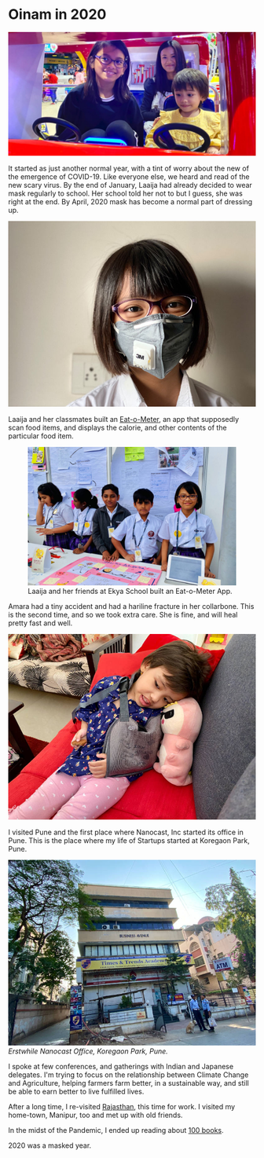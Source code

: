 # Oinam in 2020

![Laaija in a Mark)](/static/img/2020/amara-laaija-aarti.jpg)

It started as just another normal year, with a tint of worry about the new of the emergence of COVID-19. Like everyone else, we heard and read of the new scary virus. By the end of January, Laaija had already decided to wear mask regularly to school. Her school told her not to but I guess, she was right at the end. By April, 2020 mask has become a normal part of dressing up.

![Laaija in a Mark)](/static/img/2020/laaija-mask.jpg)

Laaija and her classmates built an [Eat-o-Meter](https://ekya.laaija.com), an app that supposedly scan food items, and displays the calorie, and other contents of the particular food item.

<figure>
  <img src="/static/img/2020/healthy-eat-o-meter.jpg" alt="Eat-o-Meter" loading="lazy">
  <figcaption>
    Laaija and her friends at Ekya School built an Eat-o-Meter App.
  </figcaption>
</figure>

Amara had a tiny accident and had a hariline fracture in her collarbone. This is the second time, and so we took extra care. She is fine, and will heal pretty fast and well.

![Amara had a hairline fracture)](/static/img/2020/amara-fracture.jpg)

I visited Pune and the first place where Nanocast, Inc started its office in Pune. This is the place where my life of Startups started at Koregaon Park, Pune.

![Nanocast Office in Koregaon Park, Pune, 2006)](/static/img/2020/nanocast-office-pune.jpg)
_Erstwhile Nanocast Office, Koregaon Park, Pune._

I spoke at few conferences, and gatherings with Indian and Japanese delegates. I'm trying to focus on the relationship between Climate Change and Agriculture, helping farmers farm better, in a sustainable way, and still be able to earn better to live fulfilled lives.

After a long time, I re-visited [Rajasthan](https://brajeshwar.com/2004/rajasthan-desert-tour-dimpis-wedding/), this time for work. I visited my home-town, Manipur, too and met up with old friends.

In the midst of the Pandemic, I ended up reading about [100 books](https://brajeshwar.com/2020/books-of-2020/).

2020 was a masked year.